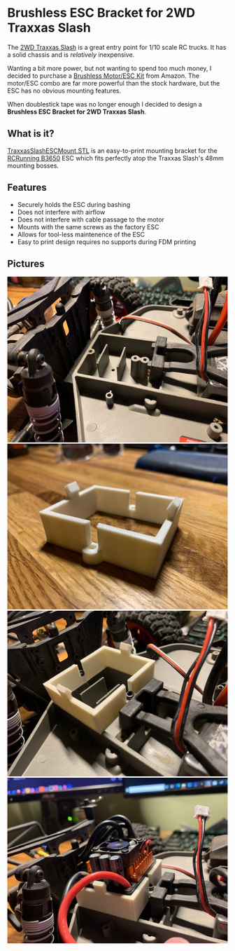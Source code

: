 # Brushless ESC Bracket for 2WD Traxxas Slash

The [2WD Traxxas Slash](https://traxxas.com/products/models/electric/58034-1slash) is a great entry point for 1/10 scale RC trucks. It has a solid chassis and is *relatively* inexpensive.

Wanting a bit more power, but not wanting to spend too much money, I decided to purchase a [Brushless Motor/ESC Kit](https://amzn.to/323WqeT) from Amazon. The motor/ESC combo are far more powerful than the stock hardware, but the ESC has no obvious mounting features.

When doublestick tape was no longer enough I decided to design a **Brushless ESC Bracket for 2WD Traxxas Slash**.

## What is it?

[TraxxasSlashESCMount.STL](TraxxasSlashESCMount.STL) is an easy-to-print mounting bracket for the [RCRunning B3650](https://amzn.to/323WqeT) ESC which fits perfectly atop the Traxxas Slash's 48mm mounting bosses. 

## Features
- Securely holds the ESC during bashing
- Does not interfere with airflow
- Does not interfere with cable passage to the motor
- Mounts with the same screws as the factory ESC
- Allows for tool-less maintenence of the ESC
- Easy to print design requires no supports during FDM printing

## Pictures
![The Printed Bracket](photos/IMG_3679.jpg)
![Available Mounting Bosses](photos/IMG_3681.jpg)
![The Printed Bracket Atop the Mounting Bosses](photos/IMG_3682.jpg)
![ESC Installed and Cables Routed](photos/IMG_3683.jpg)
